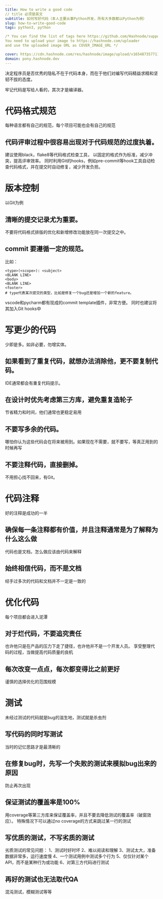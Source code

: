 ```yaml
---
title: How to write a good code
// title 必须是英文
subtitle: 如何写好代码（本人主要从事Python开发，所有大多数都以Python为例）
slug: how-to-write-good-code
tags: python3, python 

/* You can find the list of tags here https://github.com/Hashnode/support/blob/main/misc/tags.json
You need to upload your image to https://hashnode.com/uploader 
and use the uploaded image URL as COVER_IMAGE_URL */ 

cover: https://cdn.hashnode.com/res/hashnode/image/upload/v1654873577116/8DzikMhsh.jpeg?auto=compress
domain: pony.hashnode.dev
---
```


决定程序员是否优秀的隐私不在于代码本身，而在于他们对编写代码精益求精和坚韧不拔的态度。

牢记代码是写给人看的，其次才是编译器。


# 代码格式规范
每种语言都有自己的规范，每个项目可能也会有自己的规范

## 代码评审过程中很容易出现对于代码规范的过度执着。
建议使用black，flake8等代码格式检查工具，
以固定的格式作为标准，减少冲突，提高评审效率。
同时利用Git的hooks，例如pre-commit等hook工具自动检查代码格式，并在提交时自动修复，减少开发负担。


# 版本控制
以Git为例

## 清晰的提交记录尤为重要。
不要将代码格式排版的优化和新增修改功能放在同一次提交之中。
## commit 要遵循一定的规范。
比如：
```shell
<type>(<scope>): <subject>
<BLANK LINE>
<body>
<BLANK LINE>
<footer>
# type代表某次提交的类型，比如是修复一个bug还是增加一个新的feature。
```

vscode和pycharm都有现成的commit template插件，非常方便。
同时也建议将其加入Git hooks中


# 写更少的代码
少即是多。如非必要，勿增实体。

## 如果看到了重复代码，就想办法消除他，更不要复制代码。
IDE通常都会有重复代码提示。

## 在设计时优先考虑第三方库，避免重复造轮子
节省精力和时间，他们通常也更稳定易用

## 不要写多余的代码。
哪怕你认为这些代码会在将来被用到。如果现在不需要，就不要写，等真正用到的时候再写

## 不要注释代码，直接删掉。
不用担心找不回来，有Git。



# 代码注释
好的注释是成功的一半

## 确保每一条注释都有价值，并且注释通常是为了解释为什么这么做
代码也是文档，怎么做应该由代码来解释

## 始终相信代码，而不是文档
经手过多次的代码和文档并不一定是一致的


# 优化代码
每个项目都会进入泥潭

## 对于烂代码，不要追究责任
也许他只是在产品的压力下走了捷径，也许他并不是一个开发人员。
享受整理代码的过程，当做提高代码质量的良机

## 每次改变一点点，每次都变得比之前更好
谨慎的选择优化的范围规模


# 测试
未经过测试的代码就是bug的滋生地，测试就是杀虫剂

## 写代码的同时写测试
当时的记忆思路才是最清晰的

## 在修复bug时，先写一个失败的测试来模拟bug出来的原因
防止再次出现

## 保证测试的覆盖率是100%
用coverage等第三方库来保证覆盖率，并且不要去降低测试的覆盖率（破窗效应）。
特殊情况下可以通过no coverage的方式来跳过某一行的测试

## 写优质的测试，不写劣质的测试
劣质测试的常见问题：
1、测试时好时坏
2、难以阅读和理解
3、测试太大，准备数据非常多，运行速度慢
4、一个测试用例中测试多个行为
5、仅仅针对某个API，而不是某种行为或功能
6、对第三方代码进行测试

## 再好的测试也无法取代QA
混沌测试，模糊测试等等
